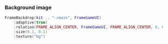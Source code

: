 ### Background image

```lua
FrameBackdrop(kit .. "->main", FrameGameUI)
    :adaptive(true)
    :relation(FRAME_ALIGN_CENTER, FrameGameUI, FRAME_ALIGN_CENTER, 0, 0)
    :size(0.1, 0.1)
    :texture("bg")
```
